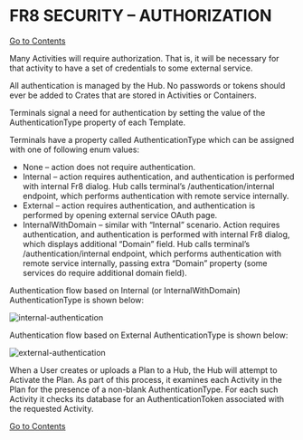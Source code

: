 # FR8 SECURITY – AUTHORIZATION
[Go to Contents](https://github.com/Fr8org/Fr8Core.NET/blob/master/Docs/Home.md)  

Many Activities will require authorization. That is, it will be necessary for that activity to have a set of credentials to some external service.

All authentication is managed by the Hub. No passwords or tokens should ever be added to Crates that are stored in Activities or Containers.

Terminals signal a need for authentication by setting the value of the AuthenticationType property of each Template.

Terminals have a property called AuthenticationType which can be assigned with one of following enum values:

* None – action does not require authentication.
* Internal – action requires authentication, and authentication is performed with internal Fr8 dialog. Hub calls terminal’s /authentication/internal endpoint, which performs authentication with remote service internally.
* External – action requires authentication, and authentication is performed by opening external service OAuth page.
* InternalWithDomain – similar with “Internal” scenario. Action requires authentication, and authentication is performed with internal Fr8 dialog, which displays additional “Domain” field. Hub calls terminal’s /authentication/internal endpoint, which performs authentication with remote service internally, passing extra “Domain” property (some services do require additional domain field).

Authentication flow based on Internal (or InternalWithDomain) AuthenticationType is shown below:

![internal-authentication](https://github.com/Fr8org/Fr8Core.NET/blob/master/img/AuthorizationInternalAuthentication.png)

Authentication flow based on External AuthenticationType is shown below:

![external-authentication](https://github.com/Fr8org/Fr8Core.NET/blob/master/img/AuthorizationExternalAuthentication.png)


When a User creates or uploads a Plan to a Hub, the Hub will attempt to Activate the Plan. As part of this process, it examines each Activity in the Plan for the presence of a non-blank AuthenticationType. For each such Activity it checks its database for an AuthenticationToken associated with the requested Activity.

[Go to Contents](https://github.com/Fr8org/Fr8Core.NET/blob/master/Docs/Home.md)  
